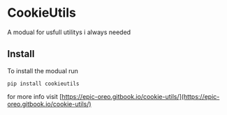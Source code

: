 CookieUtils
=========================
A modual for usfull utilitys i always needed

Install
--------
To install the modual run
```console
pip install cookieutils
```
for more info visit [https://epic-oreo.gitbook.io/cookie-utils/](https://epic-oreo.gitbook.io/cookie-utils/)